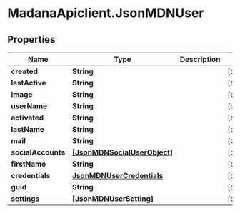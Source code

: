 # MadanaApiclient.JsonMDNUser

## Properties

Name | Type | Description | Notes
------------ | ------------- | ------------- | -------------
**created** | **String** |  | [optional] 
**lastActive** | **String** |  | [optional] 
**image** | **String** |  | [optional] 
**userName** | **String** |  | [optional] 
**activated** | **String** |  | [optional] 
**lastName** | **String** |  | [optional] 
**mail** | **String** |  | [optional] 
**socialAccounts** | [**[JsonMDNSocialUserObject]**](JsonMDNSocialUserObject.md) |  | [optional] 
**firstName** | **String** |  | [optional] 
**credentials** | [**JsonMDNUserCredentials**](JsonMDNUserCredentials.md) |  | [optional] 
**guid** | **String** |  | [optional] 
**settings** | [**[JsonMDNUserSetting]**](JsonMDNUserSetting.md) |  | [optional] 


